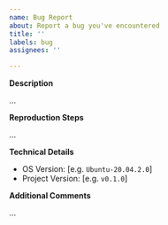 ```yaml
---
name: Bug Report
about: Report a bug you've encountered
title: ''
labels: bug
assignees: ''

---
```


**Description**
<!-- Provide a clear and concise description of what the bug is (provide screenshots/gifs if possible) -->
...

**Reproduction Steps**
<!-- Provide steps to reproduce the bug (remember to list the compile and execution steps) -->
...

**Technical Details**
 - OS Version: [e.g. `Ubuntu-20.04.2.0`]
 - Project Version: [e.g. `v0.1.0`]

**Additional Comments**
<!-- Add any other information or context about the problem here (delete this section if empty) -->
...
